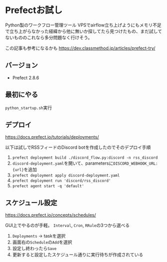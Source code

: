 # Prefectお試し

Python製のワークフロー管理ツール
VPSでairflow立ち上げようにもメモリ不足で立ち上がらなかった経緯から他に無いか探してたら見つけたもの、まだ試してないもののこれなら多分問題なく行けそう。

この記事も参考になるかも
https://dev.classmethod.jp/articles/prefect-try/

## バージョン

- Prefect 2.8.6

## 最初にやる

`python_startup.sh`実行


## デプロイ
https://docs.prefect.io/tutorials/deployments/

以下は試しでRSSフィードのDiscord botを作成したのでそのデプロイ手順

1. `prefect deployment build ./discord_flow.py:discord -n rss_discord`
2. `discord-deployment.yaml`を開いて、parametersに`DISCORD_WEBHOOK_URL: {url}`を追加
3. `prefect deployment apply discord-deployment.yaml`
4. `prefect deployment run 'discord/rss_discord'`
5. `prefect agent start -q 'default'`

## スケジュール設定
https://docs.prefect.io/concepts/schedules/

GUI上でやるのが手軽。
`Interval`, `Cron`, `RRule`の3つから選べる

1. `Deployments` -> taskを選択
2. 画面右の`Schedule`の`Add`を選択
3. 設定し終わったら`Save`
4. 更新すると設定したスケジュール通りに実行待ちが作成されている